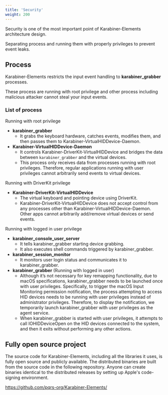 ```yaml
---
title: 'Security'
weight: 200
---
```


Security is one of the most important point of Karabiner-Elements architecture design.

Separating process and running them with properly privileges to prevent event leaks.

## Process

Karabiner-Elements restricts the input event handling to **karabiner_grabber** processes.

These process are running with root privilege and other process including malicious attacker cannot steal your input events.

### List of process

Running with root privilege

-   **karabiner_grabber**
    -   It grabs the keyboard hardware, catches events, modifies them, and then passes them to Karabiner-VirtualHIDDevice-Daemon.
-   **Karabiner-VirtualHIDDevice-Daemon**
    -   It controls Karabiner-DriverKit-VirtualHIDDevice and bridges the data between `karabiner_grabber` and the virtual devices.
    -   This process only receives data from processes running with root privileges.
        Therefore, regular applications running with user privileges cannot arbitrarily send events to virtual devices.

Running with DriverKit privilege

-   **Karabiner-DriverKit-VirtualHIDDevice**
    -   The virtual keyboard and pointing device using DriverKit.
    -   Karabiner-DriverKit-VirtualHIDDevice does not accept control from any processes other than Karabiner-VirtualHIDDevice-Daemon.
        Other apps cannot arbitrarily add/remove virtual devices or send events.

Running with logged in user privilege

-   **karabiner_console_user_server**
    -   It tells karabiner_grabber starting device grabbing.
    -   It also executes shell commands triggered by karabiner_grabber.
-   **karabiner_session_monitor**
    -   It monitors user login status and communicates it to karabiner_grabber.
-   **karabiner_grabber** (Running with logged in user)
    -   Although it’s not necessary for key remapping functionality, due to macOS specifications, karabiner_grabber needs to be launched once with user privileges.
        Specifically, to trigger the macOS Input Monitoring permission notification, the process attempting to access HID devices needs to be running with user privileges instead of administrator privileges.
        Therefore, to display the notification, we temporarily launch karabiner_grabber with user privileges as the agent service.
    -   When karabiner_grabber is started with user privileges, it attempts to call IOHIDDeviceOpen on the HID devices connected to the system, and then it exits without performing any other actions.

## Fully open source project

The source code for Karabiner-Elements, including all the libraries it uses, is fully open source and publicly available.
The distributed binaries are built from the source code in the following repository.
Anyone can create binaries identical to the distributed releases by setting up Apple's code-signing environment.

<https://github.com/pqrs-org/Karabiner-Elements/>
